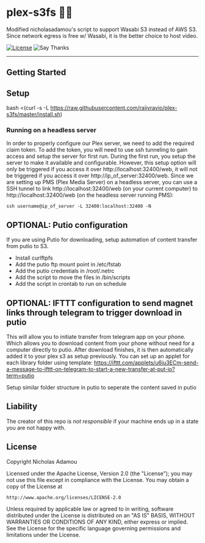# plex-s3fs 🎥🍿

Modified nicholasadamou's script to support Wasabi S3 instead of AWS S3. Since network egress is free w/ Wasabi, it is the better choice to host video.

[![License](https://img.shields.io/github/license/nicholasadamou/stockflight.svg?label=License&maxAge=86400)](./LICENSE)
![Say Thanks](https://img.shields.io/badge/say-thanks-ff69b4.svg)

---

## Getting Started

## Setup
bash <(curl -s -L https://raw.githubusercontent.com/rajivravio/plex-s3fs/master/install.sh)


### Running on a headless server

In order to properly configure our Plex server, we need to add the required claim token. To add the token, you will need to use ssh tunneling to gain access and setup the server for first run. During the first run, you setup the server to make it available and configurable. However, this setup option will only be triggered if you access it over http://localhost:32400/web, it will not be triggered if you access it over http://ip_of_server:32400/web. Since we are setting up PMS (Plex Media Server) on a headless server, you can use a SSH tunnel to link http://localhost:32400/web (on your current computer) to http://localhost:32400/web (on the headless server running PMS):

`ssh username@ip_of_server -L 32400:localhost:32400 -N`

## OPTIONAL: Putio configuration

If you are using Putio for downloading, setup automation of content transfer from putio to S3. 
 - Install curlftpfs
 - Add the putio ftp mount point in /etc/fstab 
 - Add the putio credentials in /root/.netrc
 - Add the script to move the files in /bin/scripts
 - Add the script in crontab to run on schedule
 
## OPTIONAL: IFTTT configuration to send magnet links through telegram to trigger download in putio

This will allow you to initiate transfer from telegram app on your phone. Which allows you to download content from your phone without need for a computer directly to putio. After download finishes, it is then automatically added it to your plex s3 as setup previously. You can set up an applet for each library folder using template: https://ifttt.com/applets/u6iu3ECm-send-a-message-to-ifttt-on-telegram-to-start-a-new-transfer-at-put-io?term=putio

Setup similar folder structure in putio to seperate the content saved in putio 


















## Liability

The creator of this repo is _not responsible_ if your machine ends up in a state you are not happy with.

## License

Copyright Nicholas Adamou

Licensed under the Apache License, Version 2.0 (the "License");
you may not use this file except in compliance with the License.
You may obtain a copy of the License at

    http://www.apache.org/licenses/LICENSE-2.0

Unless required by applicable law or agreed to in writing, software
distributed under the License is distributed on an "AS IS" BASIS,
WITHOUT WARRANTIES OR CONDITIONS OF ANY KIND, either express or implied.
See the License for the specific language governing permissions and
limitations under the License.
